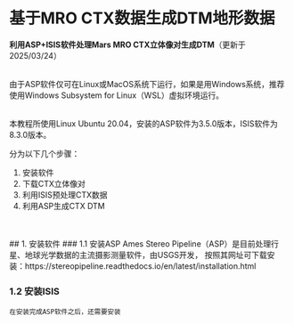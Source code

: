 基于MRO CTX数据生成DTM地形数据
===
**利用ASP+ISIS软件处理Mars MRO CTX立体像对生成DTM**（更新于2025/03/24）<br><br>

由于ASP软件仅可在Linux或MacOS系统下运行，如果是用Windows系统，推荐使用Windows Subsystem for Linux（WSL）虚拟环境运行。<br><br>

本教程所使用Linux Ubuntu 20.04，安装的ASP软件为3.5.0版本，ISIS软件为8.3.0版本。<br>

分为以下几个步骤：
1. 安装软件
2. 下载CTX立体像对
3. 利用ISIS预处理CTX数据
4. 利用ASP生成CTX DTM
<br>
<br>
## 1. 安装软件
### 1.1 安装ASP
Ames Stereo Pipeline（ASP）是目前处理行星、地球光学数据的主流摄影测量软件，由USGS开发，
按照其网址可下载安装：https://stereopipeline.readthedocs.io/en/latest/installation.html

### 1.2 安装ISIS
    在安装完成ASP软件之后，还需要安装
